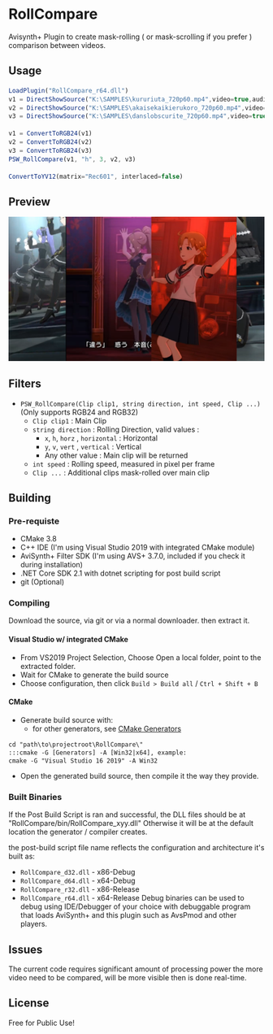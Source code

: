 # RollCompare
Avisynth+ Plugin to create mask-rolling ( or mask-scrolling if you prefer ) comparison between videos.

## Usage
```javascript
LoadPlugin("RollCompare_r64.dll")
v1 = DirectShowSource("K:\SAMPLES\kururiuta_720p60.mp4",video=true,audio=true)
v2 = DirectShowSource("K:\SAMPLES\akaisekaikierukoro_720p60.mp4",video=true,audio=false)
v3 = DirectShowSource("K:\SAMPLES\danslobscurite_720p60.mp4",video=true,audio=false)

v1 = ConvertToRGB24(v1)
v2 = ConvertToRGB24(v2)
v3 = ConvertToRGB24(v3)
PSW_RollCompare(v1, "h", 3, v2, v3)

ConvertToYV12(matrix="Rec601", interlaced=false)
```

## Preview
![alt text](readme/readme_image.png)

## Filters
- `PSW_RollCompare(Clip clip1, string direction, int speed, Clip ...)` (Only supports RGB24 and RGB32)
  - `Clip clip1` : Main Clip
  - `string direction` : Rolling Direction, valid values :
    - `x`, `h`, `horz` , `horizontal` : Horizontal
    - `y`, `v`, `vert` , `vertical` : Vertical
    - Any other value : Main clip will be returned
  - `int speed` : Rolling speed, measured in pixel per frame
  - `Clip ...` : Additional clips mask-rolled over main clip

## Building
### Pre-requiste
- CMake 3.8
- C++ IDE (I'm using Visual Studio 2019 with integrated CMake module)
- AviSynth+ Filter SDK (I'm using AVS+ 3.7.0, included if you check it during installation)
- .NET Core SDK 2.1 with dotnet scripting for post build script
- git (Optional)

### Compiling
Download the source, via git or via a normal downloader. then extract it.
#### Visual Studio w/ integrated CMake
- From VS2019 Project Selection, Choose Open a local folder, point to the extracted folder.
- Wait for CMake to generate the build source
- Choose configuration, then click `Build > Build all` / `Ctrl + Shift + B`

#### CMake
- Generate build source with:
  - for other generators, see [CMake Generators](https://cmake.org/cmake/help/latest/manual/cmake-generators.7.html)
```batch
cd "path\to\projectroot\RollCompare\"
:::cmake -G [Generators] -A [Win32|x64], example:
cmake -G "Visual Studio 16 2019" -A Win32
```
- Open the generated build source, then compile it the way they provide.

### Built Binaries
If the Post Build Script is ran and successful, the DLL files should be at "RollCompare/bin/RollCompare_xyy.dll"
Otherwise it will be at the default location the generator / compiler creates.

the post-build script file name reflects the configuration and architecture it's built as:
- `RollCompare_d32.dll` - x86-Debug
- `RollCompare_d64.dll` - x64-Debug
- `RollCompare_r32.dll` - x86-Release
- `RollCompare_r64.dll` - x64-Release
Debug binaries can be used to debug using IDE/Debugger of your choice with debuggable program that 
loads AviSynth+ and this plugin such as AvsPmod and other players.

## Issues
The current code requires significant amount of processing power the more video need to
be compared, will be more visible then is done real-time.

## License
Free for Public Use!
